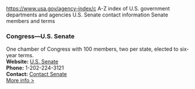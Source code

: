

https://www.usa.gov/agency-index/c
A-Z index of U.S. government departments and agencies
U.S. Senate contact information
Senate members and terms

### Congress—U.S. Senate  
One chamber of Congress with 100 members, two per state, elected to six-year terms.  
**Website:** [U.S. Senate](https://www.senate.gov/)  
**Phone:** 1-202-224-3121  
**Contact:** [Contact Senate](https://www.senate.gov/senators/senators-contact.htm)  
[More info >](https://www.usa.gov/agencies/u-s-senate)
